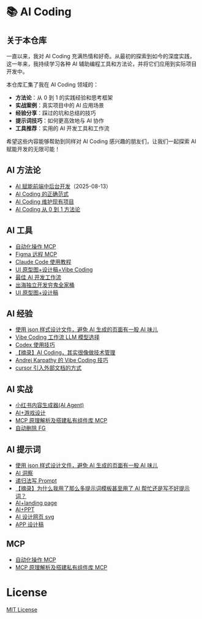 # 📚 AI Coding

## 关于本仓库

一直以来，我对 AI Coding 充满热情和好奇。从最初的探索到如今的深度实践，这一年来，我持续学习各种 AI 辅助编程工具和方法论，并将它们应用到实际项目开发中。

本仓库汇集了我在 AI Coding 领域的：

- **方法论**：从 0 到 1 的实践经验和思考框架
- **实战案例**：真实项目中的 AI 应用场景
- **经验分享**：踩过的坑和总结的技巧
- **提示词技巧**：如何更高效地与 AI 协作
- **工具推荐**：实用的 AI 开发工具和工作流

希望这些内容能够帮助到同样对 AI Coding 感兴趣的朋友们，让我们一起探索 AI 赋能开发的无限可能！

<!-- ISSUES-LIST:START -->
<!-- 此列表由 GitHub Actions 自动生成，请勿手动修改 -->

## AI 方法论

- [AI 赋能前端中后台开发](https://github.com/Daotin/ai-coding/issues/11)（2025-08-13）
- [AI Coding 的正确范式](https://github.com/Daotin/ai-coding/issues/8)
- [AI Coding 维护现有项目](https://github.com/Daotin/ai-coding/issues/5)
- [AI Coding 从 0 到 1 方法论](https://github.com/Daotin/ai-coding/issues/2)

## AI 工具

- [自动化操作 MCP](https://github.com/Daotin/ai-coding/issues/20)
- [Figma 远程 MCP](https://github.com/Daotin/ai-coding/issues/19)
- [Claude Code 使用教程](https://github.com/Daotin/ai-coding/issues/18)
- [UI 原型图+设计稿+Vibe Coding](https://github.com/Daotin/ai-coding/issues/17)
- [最佳 AI 开发工作流](https://github.com/Daotin/ai-coding/issues/16)
- [出海独立开发穷鬼全家桶](https://github.com/Daotin/ai-coding/issues/15)
- [UI 原型图+设计稿](https://github.com/Daotin/ai-coding/issues/4)

## AI 经验

- [使用 json 样式设计文件，避免 AI 生成的页面有一股 AI 味儿](https://github.com/Daotin/ai-coding/issues/28)
- [Vibe Coding 工作流 LLM 模型选择](https://github.com/Daotin/ai-coding/issues/27)
- [Codex 使用技巧](https://github.com/Daotin/ai-coding/issues/26)
- [【摘录】AI Coding，其实很像做技术管理](https://github.com/Daotin/ai-coding/issues/9)
- [Andrej Karpathy 的 Vibe Coding 技巧](https://github.com/Daotin/ai-coding/issues/7)
- [cursor 引入外部文档的方式](https://github.com/Daotin/ai-coding/issues/6)

## AI 实战

- [小红书内容生成器(AI Agent)](https://github.com/Daotin/ai-coding/issues/14)
- [AI+游戏设计](https://github.com/Daotin/ai-coding/issues/13)
- [MCP 原理解析及搭建私有组件库 MCP](https://github.com/Daotin/ai-coding/issues/10)
- [自动删除 FG](https://github.com/Daotin/ai-coding/issues/1)

## AI 提示词

- [使用 json 样式设计文件，避免 AI 生成的页面有一股 AI 味儿](https://github.com/Daotin/ai-coding/issues/28)
- [AI 洞察](https://github.com/Daotin/ai-coding/issues/25)
- [递归法写 Prompt](https://github.com/Daotin/ai-coding/issues/24)
- [【摘录】为什么我用了那么多提示词模板甚至用了 AI 帮忙还是写不好提示词？](https://github.com/Daotin/ai-coding/issues/23)
- [AI+landing page](https://github.com/Daotin/ai-coding/issues/22)
- [AI+PPT](https://github.com/Daotin/ai-coding/issues/21)
- [AI 设计网页 svg](https://github.com/Daotin/ai-coding/issues/12)
- [APP 设计稿](https://github.com/Daotin/ai-coding/issues/3)

## MCP

- [自动化操作 MCP](https://github.com/Daotin/ai-coding/issues/20)
- [MCP 原理解析及搭建私有组件库 MCP](https://github.com/Daotin/ai-coding/issues/10)
<!-- ISSUES-LIST:END -->

# License

[MIT License](./LICENSE)
